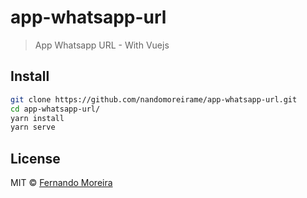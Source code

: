 # app-whatsapp-url

> App Whatsapp URL - With Vuejs

## Install

```bash
git clone https://github.com/nandomoreirame/app-whatsapp-url.git
cd app-whatsapp-url/
yarn install
yarn serve
```

## License

MIT © [Fernando Moreira](https://nandomoreira.me)
